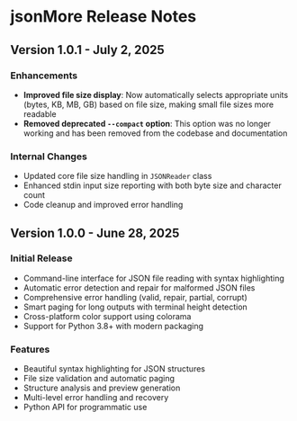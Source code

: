 # jsonMore Release Notes

## Version 1.0.1 - July 2, 2025

### Enhancements
- **Improved file size display**: Now automatically selects appropriate units (bytes, KB, MB, GB) based on file size, making small file sizes more readable
- **Removed deprecated `--compact` option**: This option was no longer working and has been removed from the codebase and documentation

### Internal Changes
- Updated core file size handling in `JSONReader` class
- Enhanced stdin input size reporting with both byte size and character count
- Code cleanup and improved error handling

## Version 1.0.0 - June 28, 2025

### Initial Release
- Command-line interface for JSON file reading with syntax highlighting
- Automatic error detection and repair for malformed JSON files
- Comprehensive error handling (valid, repair, partial, corrupt)
- Smart paging for long outputs with terminal height detection
- Cross-platform color support using colorama
- Support for Python 3.8+ with modern packaging

### Features
- Beautiful syntax highlighting for JSON structures
- File size validation and automatic paging
- Structure analysis and preview generation
- Multi-level error handling and recovery
- Python API for programmatic use
